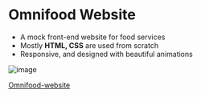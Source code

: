 ﻿# Omnifood Website
* A mock front-end website for food services
* Mostly __HTML, CSS__ are used from scratch
* Responsive, and designed with beautiful animations

![image](https://user-images.githubusercontent.com/76626095/123504960-0dc06980-d67a-11eb-80a3-b3b853c16ec5.png)


[Omnifood-website](https://omnifood-website-mansi.netlify.app)
